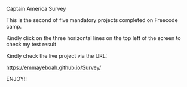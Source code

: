 Captain America Survey

This is the second of five mandatory projects completed on Freecode camp.

Kindly click on the three horizontal lines on the top left of the screen to check my test result

Kindly check the live project via the URL:

https://emmayeboah.github.io/Survey/

ENJOY!!
